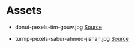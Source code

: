 # Assets

- donut-pexels-tim-gouw.jpg
  [Source](https://www.pexels.com/photo/doughnut-with-white-and-pink-sprinkles-867452/)

- turnip-pexels-sabur-ahmed-jishan.jpg
  [Source](https://www.pexels.com/photo/green-vegetables-on-blue-background-11663126/)